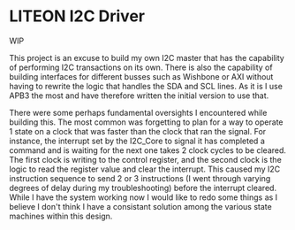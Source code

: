 # LITEON I2C Driver

WIP

This project is an excuse to build my own I2C master that has the capability of performing I2C transactions on its own. There is also the capability of building interfaces for different busses such as Wishbone or AXI without having to rewrite the logic that handles the SDA and SCL lines. As it is I use APB3 the most and have therefore written the initial version to use that.

There were some perhaps fundamental oversights I encountered while building this. The most common was forgetting to plan for a way to operate 1 state on a clock that was faster than the clock that ran the signal. For instance, the interrupt set by the I2C_Core to signal it has completed a command and is waiting for the next one takes 2 clock cycles to be cleared. The first clock is writing to the control register, and the second clock is the logic to read the register value and clear the interrupt. This caused my I2C instruction sequence to send 2 or 3 instructions (I went through varying degrees of delay during my troubleshooting) before the interrupt cleared. While I have the system working now I would like to redo some things as I believe I don't think I have a consistant solution among the various state machines within this design.
